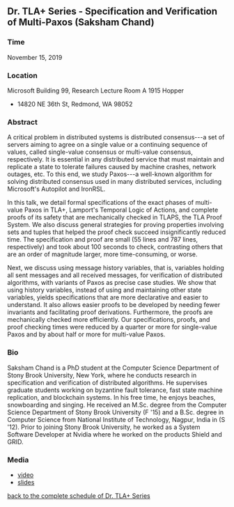 ## Dr. TLA+ Series - Specification and Verification of Multi-Paxos (Saksham Chand)

### Time
November 15, 2019

### Location
Microsoft Building 99, Research Lecture Room A 1915 Hopper
+ 14820 NE 36th St, Redmond, WA 98052

### Abstract
A critical problem in distributed systems is distributed consensus---a set of servers aiming to agree on a single value or a continuing sequence of values, called single-value consensus or multi-value consensus, respectively. It is essential in any distributed service that must maintain and replicate a state to tolerate failures caused by machine crashes, network outages, etc. To this end, we study Paxos---a well-known algorithm for solving distributed consensus used in many distributed services, including Microsoft's Autopilot and IronRSL. 

In this talk, we detail formal specifications of the exact phases of multi-value Paxos in TLA+, Lamport's Temporal Logic of Actions, and complete proofs of its safety that are mechanically checked in TLAPS, the TLA Proof System. We also discuss general strategies for proving properties involving sets and tuples that helped the proof check succeed insignificantly reduced time. The specification and proof are small (55 lines and 787 lines, respectively) and took about 100 seconds to check, contrasting others that are an order of magnitude larger, more time-consuming, or worse.

Next, we discuss using message history variables, that is, variables holding all sent messages and all received messages, for verification of distributed algorithms, with variants of Paxos as precise case studies. We show that using history variables, instead of using and maintaining other state variables, yields specifications that are more declarative and easier to understand. It also allows easier proofs to be developed by needing fewer invariants and facilitating proof derivations. Furthermore, the proofs are mechanically checked more efficiently. Our specifications, proofs, and proof checking times were reduced by a quarter or more for single-value Paxos and by about half or more for multi-value Paxos.

### Bio
Saksham Chand is a PhD student at the Computer Science Department of Stony Brook University, New York, where he conducts research in specification and verification of distributed algorithms. He supervises graduate students working on byzantine fault tolerance, fast state machine replication, and blockchain systems. In his free time, he enjoys beaches, snowboarding and singing. He received an M.Sc. degree from the Computer Science Department of Stony Brook University (F &#39;15) and a B.Sc. degree in Computer Science from National Institute of Technology, Nagpur, India in (S &#39;12). Prior to joining Stony Brook University, he worked as a System Software Developer at Nvidia where he worked on the products Shield and GRID.

### Media
+ [video](https://youtu.be/uBQSE4MMWhY)
+ [slides](./SakshamChand_MultiPaxos.pdf)

[back to the complete schedule of Dr. TLA+ Series](https://github.com/tlaplus/DrTLAPlus)
